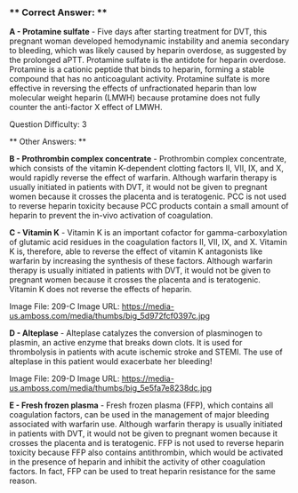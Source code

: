 ### ** Correct Answer: **

**A - Protamine sulfate** - Five days after starting treatment for DVT, this pregnant woman developed hemodynamic instability and anemia secondary to bleeding, which was likely caused by heparin overdose, as suggested by the prolonged aPTT. Protamine sulfate is the antidote for heparin overdose. Protamine is a cationic peptide that binds to heparin, forming a stable compound that has no anticoagulant activity. Protamine sulfate is more effective in reversing the effects of unfractionated heparin than low molecular weight heparin (LMWH) because protamine does not fully counter the anti-factor X effect of LMWH.

Question Difficulty: 3

** Other Answers: **

**B - Prothrombin complex concentrate** - Prothrombin complex concentrate, which consists of the vitamin K-dependent clotting factors II, VII, IX, and X, would rapidly reverse the effect of warfarin. Although warfarin therapy is usually initiated in patients with DVT, it would not be given to pregnant women because it crosses the placenta and is teratogenic. PCC is not used to reverse heparin toxicity because PCC products contain a small amount of heparin to prevent the in-vivo activation of coagulation.

**C - Vitamin K** - Vitamin K is an important cofactor for gamma-carboxylation of glutamic acid residues in the coagulation factors II, VII, IX, and X. Vitamin K is, therefore, able to reverse the effect of vitamin K antagonists like warfarin by increasing the synthesis of these factors. Although warfarin therapy is usually initiated in patients with DVT, it would not be given to pregnant women because it crosses the placenta and is teratogenic. Vitamin K does not reverse the effects of heparin.

Image File: 209-C
Image URL: https://media-us.amboss.com/media/thumbs/big_5d972fcf0397c.jpg

**D - Alteplase** - Alteplase catalyzes the conversion of plasminogen to plasmin, an active enzyme that breaks down clots. It is used for thrombolysis in patients with acute ischemic stroke and STEMI. The use of alteplase in this patient would exacerbate her bleeding!

Image File: 209-D
Image URL: https://media-us.amboss.com/media/thumbs/big_5e5fa7e8238dc.jpg

**E - Fresh frozen plasma** - Fresh frozen plasma (FFP), which contains all coagulation factors, can be used in the management of major bleeding associated with warfarin use. Although warfarin therapy is usually initiated in patients with DVT, it would not be given to pregnant women because it crosses the placenta and is teratogenic. FFP is not used to reverse heparin toxicity because FFP also contains antithrombin, which would be activated in the presence of heparin and inhibit the activity of other coagulation factors. In fact, FFP can be used to treat heparin resistance for the same reason.

